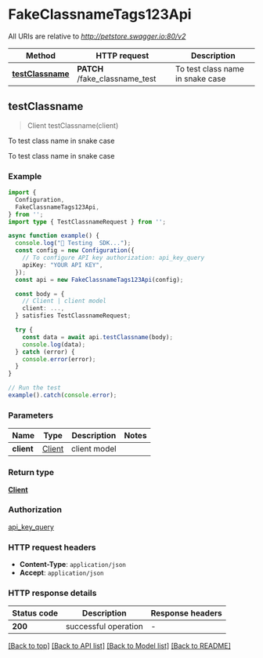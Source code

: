 # FakeClassnameTags123Api

All URIs are relative to *http://petstore.swagger.io:80/v2*

| Method | HTTP request | Description |
|------------- | ------------- | -------------|
| [**testClassname**](FakeClassnameTags123Api.md#testclassname) | **PATCH** /fake_classname_test | To test class name in snake case |



## testClassname

> Client testClassname(client)

To test class name in snake case

To test class name in snake case

### Example

```ts
import {
  Configuration,
  FakeClassnameTags123Api,
} from '';
import type { TestClassnameRequest } from '';

async function example() {
  console.log("🚀 Testing  SDK...");
  const config = new Configuration({ 
    // To configure API key authorization: api_key_query
    apiKey: "YOUR API KEY",
  });
  const api = new FakeClassnameTags123Api(config);

  const body = {
    // Client | client model
    client: ...,
  } satisfies TestClassnameRequest;

  try {
    const data = await api.testClassname(body);
    console.log(data);
  } catch (error) {
    console.error(error);
  }
}

// Run the test
example().catch(console.error);
```

### Parameters


| Name | Type | Description  | Notes |
|------------- | ------------- | ------------- | -------------|
| **client** | [Client](Client.md) | client model | |

### Return type

[**Client**](Client.md)

### Authorization

[api_key_query](../README.md#api_key_query)

### HTTP request headers

- **Content-Type**: `application/json`
- **Accept**: `application/json`


### HTTP response details
| Status code | Description | Response headers |
|-------------|-------------|------------------|
| **200** | successful operation |  -  |

[[Back to top]](#) [[Back to API list]](../README.md#api-endpoints) [[Back to Model list]](../README.md#models) [[Back to README]](../README.md)

